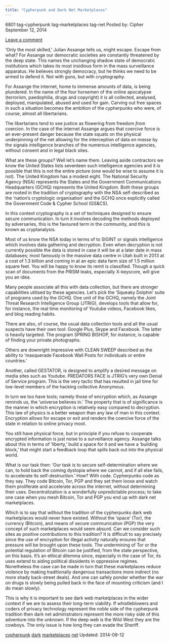 ```yaml
---
title: "Cypherpunk and Dark Net Marketplaces"
---
```


6801  tag-cypherpunk tag-marketplaces tag-net
Posted by: Cipher </span>
<span>September 12, 2014</span>
    
<a href="https://gir.pub/deepdotweb/2014/09/12/cypherpunk-dark-net-marketplaces/#respond">Leave a comment</a></span>
</p>
<p>‘Only the most skilled,’ Julian Assange tells us, might escape. Escape from what? For Assange our democratic societies are constantly threatened by the deep state. This names the unchanging shadow state of democratic institutions which takes its most insidious form in the mass surveillance apparatus. He believes strongly democracy, but he thinks we need to be armed to defend it. Not with guns, but with cryptography.</p>
<p>For Assange the internet, home to immense amounts of data, is being plundered. In the name of the four horsemen of the online apocalypse (terrorism, paedophilia, drugs and copyright) it is all collected, analysed, deployed, manipulated, abused and used for gain. Carving out free spaces in such a situation becomes the ambition of the cypherpunks who were, of course, almost all libertarians.</p>
<p>The libertarians tend to see justice as flowering from freedom <em>from</em> coercion. In the case of the internet Assange argues that coercive force is an ever-present danger because the state squats on the physical underpinning of the net allowing for the interception of data <em>en masse</em> by the signals intelligence branches of the numerous intelligence agencies, without consent and in legal black sites.</p>
<p>What are these groups? Well let’s name them. Leaving aside contractors we know the United States lists seventeen such intelligence agencies and it is possible that this is not the entire picture (one would be wise to assume it is not). The United Kingdom has a modest eight. The National Security Agency (NSA) represents the States and the Government Communications Headquarters (GCHQ) represents the United Kingdom. Both these groups are rooted in the tradition of cryptography with the NSA self-described as the ‘nation’s cryptologic organisation’ and the GCHQ once explicitly called the Government Code &amp; Cypher School (GS&amp;CS).</p>
<p>In this context cryptography is a set of techniques designed to ensure secure communication. In turn it involves decoding the methods deployed by adversaries, this is the favoured term in the community, and this is known as cryptanalysis.</p>
<p>Most of us know the NSA today in terms of to SIGINT or signals intelligence which involves data gathering and decryption. Even when decryption is not currently possible the data is stored in case it will be at a later date in mass databases; most famously in the massive data centre in Utah built in 2013 at a cost of 1.3 billion and coming in at an epic data farm size of 1.5 million square feet. You will be happy to know its remit is classified. Though a quick scan of documents from the PRISM leaks, especially X-keyscore, will give you an idea.</p>
<p>Many people associate all this with data collection, but there are stronger capabilities utilised by these agencies. Let’s pick the ‘Squeaky Dolphin’ suite of programs used by the GCHQ. One unit of the GCHQ, namely the Joint Threat Research Intelligence Group (JTRIG), develops tools that allow for, for instance, the real time monitoring of Youtube videos, Facebook likes, and blog reading habits.</p>
<p>There are also, of course, the usual data collection tools and all the usual suspects have their own tool: Google Plus, Skype and Facebook. The latter is heavily targeted. The program SPRING BISHOP, for instance, is capable of finding your private photographs.</p>
<p>Others are downright impressive with CLEAN SWEEP described as the ability to ‘masquerade Facebook Wall Posts for individuals or entire countries.’</p>
<p>Another, called GESTATOR, is designed to amplify a desired message on media sites such as Youtube. PREDATORS FACE is JTRIG’s very own Denial of Service program. This is the very tactic that has resulted in jail time for low-level members of the hacking collective Anonymous.</p>
<p>In turn we too have tools; namely those of encryption which, as Assange reminds us, the ‘universe believes in.’ The property that is of significance is the manner in which encryption is relatively easy compared to decryption. This law of physics is a better weapon than any law of man in this context. Encryption allows for escape or exit and renders the coercive force of the state in relation to online privacy moot.</p>
<p>You still have physical force, but in principle if you refuse to cooperate encrypted information is just noise to a surveillance agency. Assange talks about this in terms of ‘liberty,’ build a space for it and we have a ‘building block,’ that might start a feedback loop that spills back out into the physical world.</p>
<p>What is our task then: ‘Our task is to secure self-determination where we can, to hold back the coming dystopia where we cannot, and if all else fails, to accelerate its self-destruction.’ How? With code. Cypherpunks code as they say. They code Bitcoin, Tor, PGP and they set them loose and watch them proliferate and accelerate across the internet, without determining their uses. Decentralization is a wonderfully unpredictable process; to take one case when you mesh Bitcoin, Tor and PGP you end up with dark net marketplaces.</p>
<p>Which is to say that without the tradition of the cypherpunks dark web marketplaces would never have existed. Without the ‘space’ (Tor), the currency (Bitcoin), and means of secure communication (PGP) the very concept of such marketplaces would seem absurd. Can we consider such sites as positive contributions to this tradition? It is difficult to say precisely since the use of encryption for illegal activity naturally ensures that pressure will be brought upon these tools. The undermining of Tor or the potential regulation of Bitcoin can be justified, from the state perspective, on this basis. It’s an ethical dilemma since, especially in the case of Tor, its uses extend to aiding political dissidents in oppressive regimes. Nonetheless the case can be made in turn that these marketplaces reduce violence by making traditionally dangerous transactions more indirect (no more shady back-street deals). And one can safely ponder whether the war on drugs is slowly being pulled back in the face of mounting criticism (and I do mean slowly).</p>
<p>This is why it is important to see dark web marketplaces in the wider context if we are to assess their long-term viability. If whistleblowers and coders of privacy technology represent the noble side of the cypherpunk tradition then dark net administrators represent the more risky side of this adventure into the unknown. If the deep web is the Wild West they are the cowboys. The only issue is how long they can evade the Sheriff.</p>
</div>
<a href="https://gir.pub/deepdotweb/tag/cypherpunk/" rel="tag">cypherpunk</a> <a href="https://gir.pub/deepdotweb/tag/dark/" rel="tag">dark</a> <a href="https://gir.pub/deepdotweb/tag/marketplaces/" rel="tag">marketplaces</a> <a href="https://gir.pub/deepdotweb/tag/net/" rel="tag">net</a></span> 
Updated: 2014-09-12
    
